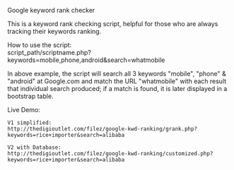 Google keyword rank checker

This is a keyword rank checking script, helpful for those who are always tracking their keywords ranking.

How to use the script:<br>
	script_path/scriptname.php?keywords=mobile,phone,android&search=whatmobile

In above example, the script will search all 3 keywords "mobile", "phone" & "android" at Google.com and match the URL "whatmobile" with each result that individual search produced; if a match is found, it is later displayed in a bootstrap table.

Live Demo:<br>

	V1 simplified:
	http://thedigioutlet.com/filez/google-kwd-ranking/grank.php?keywords=rice+importer&search=alibaba
	
	V2 with Database:
	http://thedigioutlet.com/filez/google-kwd-ranking/customized.php?keywords=rice+importer&search=alibaba
